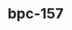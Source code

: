 ---
title: bpc-157
popular_name: "BPC-157"
developmental_codes: ["BPC-157"]
product_names: ["BPC-157 Peptide", "Body Protection Compound"]
full_description: "BPC-157 (Body Protection Compound-157) is a synthetic 15-amino acid pentadecapeptide derived from a protective protein found in human gastric juice. It works by promoting angiogenesis (new blood vessel formation), enhancing growth hormone receptor expression, and reducing inflammatory cytokines. Primarily researched for accelerating tissue repair, wound healing, gut health, and musculoskeletal injury recovery. BPC-157 has shown robust regenerative and cytoprotective effects in preclinical animal studies, particularly for tendon, ligament, muscle injuries, and gastrointestinal disorders. However, human clinical evidence remains extremely limited with only three small pilot studies conducted to date. It is not FDA-approved for therapeutic use and is classified as a prohibited substance by the World Anti-Doping Agency (WADA). While generally well-tolerated in animal studies, quality control concerns exist as it remains an unregulated compound. BPC-157 is considered investigational and requires more comprehensive human clinical trials to establish safety, efficacy, and proper clinical applications."
short_description: "Synthetic peptide from gastric juice promoting tissue repair, gut healing, and anti-inflammatory effects. Strong animal evidence, limited human trials. Not FDA-approved."
benefits: ["Accelerated tissue healing and repair", "Improved gut health and digestive function", "Enhanced joint and tendon recovery", "Powerful anti-inflammatory effects", "Reduced muscle soreness and recovery time", "Improved blood vessel formation and angiogenesis", "Protection against NSAID-induced gastric damage", "Enhanced wound healing and collagen formation", "Potential neuroprotective effects", "Improved ligament and muscle healing"]
dosage_levels: ["Subcutaneous - Beginner: 200-250mcg daily, split into 2 doses (100-125mcg each, 12 hours apart)", "Subcutaneous - Intermediate: 300-400mcg daily, split into 2 doses (150-200mcg each, 12 hours apart)", "Subcutaneous - Acute injury: 400-500mcg daily for 2-4 weeks, then reduce to maintenance", "Oral - General: 500-1000mcg daily (lower bioavailability, better for gut issues)", "Cycle: 4-8 weeks on, 2-4 weeks off", "Weight-based: 2.5-3.75mcg per kg body weight, taken twice daily"]
application_methods: ["Subcutaneous injection", "Oral"]
what_it_does: "BPC-157 speeds up the body's natural healing process by promoting new blood vessel formation and reducing inflammation. It's particularly effective for recovering from injuries to tendons, ligaments, muscles, and gut issues like ulcers or leaky gut."
research: [{ summary: "Wikipedia article", url: "https://en.wikipedia.org/wiki/bpc-157" }, { summary: "PubMed database search", url: "https://pubmed.ncbi.nlm.nih.gov/?term=bpc-157" }, { summary: "Clinical trials search", url: "https://clinicaltrials.gov/search?term=bpc-157" }, { summary: "Systematic review of musculoskeletal healing", url: "https://pmc.ncbi.nlm.nih.gov/articles/PMC12313605/" }, { summary: "Narrative review on regeneration or risk", url: "https://pubmed.ncbi.nlm.nih.gov/40789979/" }, { summary: "Gastric cytoprotection study", url: "https://pubmed.ncbi.nlm.nih.gov/40759852/" }, { summary: "Wound healing mechanisms research", url: "https://pmc.ncbi.nlm.nih.gov/articles/PMC8275860/" }, { summary: "Tendon healing study", url: "https://pubmed.ncbi.nlm.nih.gov/21030672/" }, { summary: "Safety evaluation", url: "https://pubmed.ncbi.nlm.nih.gov/40131143/" }]
tags: ["healing", "recovery", "tissue repair", "gut health", "anti-inflammatory", "subcutaneous"]
affiliate_links: []
is_natty: true
created_at: 2025-10-17T08:25:41.099Z
last_updated_at: 2025-10-19T03:35:54.989Z
---